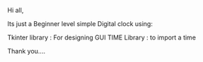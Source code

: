 Hi all,

Its just a Beginner level simple Digital clock using:

Tkinter library : For designing GUI
TIME Library : to import a time

Thank you....
